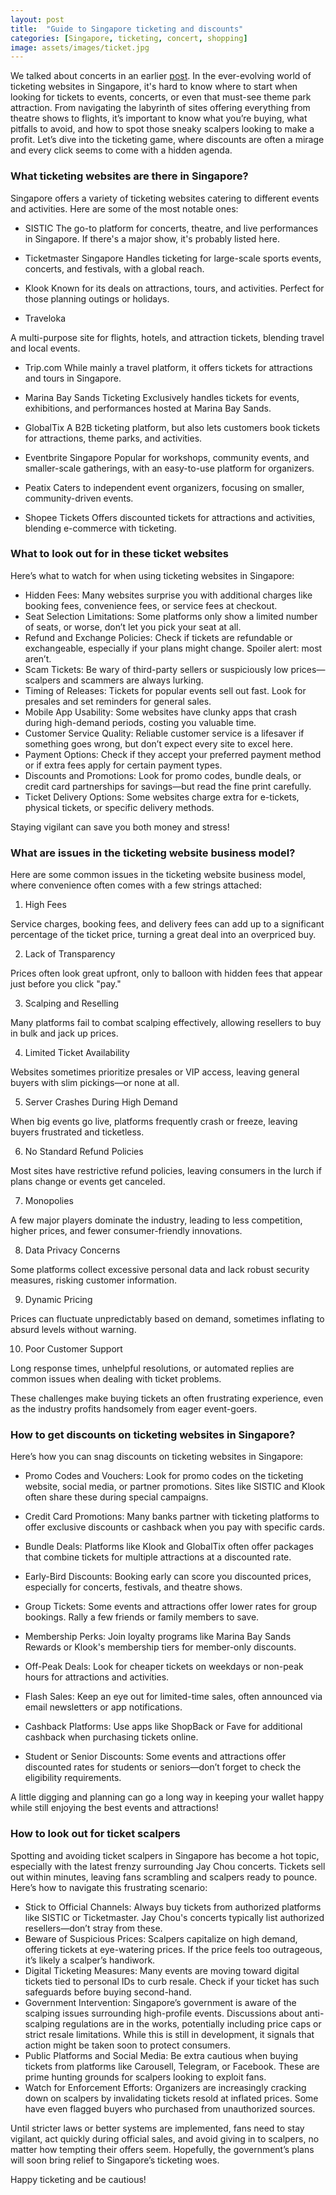 ```yaml
---
layout: post
title:  "Guide to Singapore ticketing and discounts"
categories: [Singapore, ticketing, concert, shopping]
image: assets/images/ticket.jpg
---
```


We talked about concerts in an earlier [post](https://fromhktosg.github.io/singapore-concerts/). In the ever-evolving world of ticketing websites in Singapore, it's hard to know where to start when looking for tickets to events, concerts, or even that must-see theme park attraction. From navigating the labyrinth of sites offering everything from theatre shows to flights, it’s important to know what you’re buying, what pitfalls to avoid, and how to spot those sneaky scalpers looking to make a profit. Let’s dive into the ticketing game, where discounts are often a mirage and every click seems to come with a hidden agenda.

### What ticketing websites are there in Singapore?

Singapore offers a variety of ticketing websites catering to different events and activities. Here are some of the most notable ones:

+ SISTIC
The go-to platform for concerts, theatre, and live performances in Singapore. If there's a major show, it's probably listed here.

+ Ticketmaster Singapore
Handles ticketing for large-scale sports events, concerts, and festivals, with a global reach.

+ Klook
Known for its deals on attractions, tours, and activities. Perfect for those planning outings or holidays.

+ Traveloka

A multi-purpose site for flights, hotels, and attraction tickets, blending travel and local events.

+ Trip.com
While mainly a travel platform, it offers tickets for attractions and tours in Singapore.

+ Marina Bay Sands Ticketing
Exclusively handles tickets for events, exhibitions, and performances hosted at Marina Bay Sands.

+ GlobalTix
A B2B ticketing platform, but also lets customers book tickets for attractions, theme parks, and activities.

+ Eventbrite Singapore
Popular for workshops, community events, and smaller-scale gatherings, with an easy-to-use platform for organizers.

+ Peatix
Caters to independent event organizers, focusing on smaller, community-driven events.

+ Shopee Tickets
Offers discounted tickets for attractions and activities, blending e-commerce with ticketing.

### What to look out for in these ticket websites

Here’s what to watch for when using ticketing websites in Singapore:

+ Hidden Fees: Many websites surprise you with additional charges like booking fees, convenience fees, or service fees at checkout.
+ Seat Selection Limitations: Some platforms only show a limited number of seats, or worse, don’t let you pick your seat at all.
+ Refund and Exchange Policies: Check if tickets are refundable or exchangeable, especially if your plans might change. Spoiler alert: most aren’t.
+ Scam Tickets: Be wary of third-party sellers or suspiciously low prices—scalpers and scammers are always lurking.
+ Timing of Releases: Tickets for popular events sell out fast. Look for presales and set reminders for general sales.
+ Mobile App Usability: Some websites have clunky apps that crash during high-demand periods, costing you valuable time.
+ Customer Service Quality: Reliable customer service is a lifesaver if something goes wrong, but don’t expect every site to excel here.
+ Payment Options: Check if they accept your preferred payment method or if extra fees apply for certain payment types.
+ Discounts and Promotions: Look for promo codes, bundle deals, or credit card partnerships for savings—but read the fine print carefully.
+ Ticket Delivery Options: Some websites charge extra for e-tickets, physical tickets, or specific delivery methods.

Staying vigilant can save you both money and stress!

### What are issues in the ticketing website business model?

Here are some common issues in the ticketing website business model, where convenience often comes with a few strings attached:

1. High Fees

Service charges, booking fees, and delivery fees can add up to a significant percentage of the ticket price, turning a great deal into an overpriced buy.

2. Lack of Transparency

Prices often look great upfront, only to balloon with hidden fees that appear just before you click "pay."

3. Scalping and Reselling

Many platforms fail to combat scalping effectively, allowing resellers to buy in bulk and jack up prices.

4. Limited Ticket Availability

Websites sometimes prioritize presales or VIP access, leaving general buyers with slim pickings—or none at all.

5. Server Crashes During High Demand

When big events go live, platforms frequently crash or freeze, leaving buyers frustrated and ticketless.

6. No Standard Refund Policies

Most sites have restrictive refund policies, leaving consumers in the lurch if plans change or events get canceled.

7. Monopolies

A few major players dominate the industry, leading to less competition, higher prices, and fewer consumer-friendly innovations.

8. Data Privacy Concerns

Some platforms collect excessive personal data and lack robust security measures, risking customer information.

9. Dynamic Pricing

Prices can fluctuate unpredictably based on demand, sometimes inflating to absurd levels without warning.

10. Poor Customer Support

Long response times, unhelpful resolutions, or automated replies are common issues when dealing with ticket problems.

These challenges make buying tickets an often frustrating experience, even as the industry profits handsomely from eager event-goers.

### How to get discounts on ticketing websites in Singapore?

Here’s how you can snag discounts on ticketing websites in Singapore:

+ Promo Codes and Vouchers: Look for promo codes on the ticketing website, social media, or partner promotions. Sites like SISTIC and Klook often share these during special campaigns.

+ Credit Card Promotions: Many banks partner with ticketing platforms to offer exclusive discounts or cashback when you pay with specific cards.

+ Bundle Deals: Platforms like Klook and GlobalTix often offer packages that combine tickets for multiple attractions at a discounted rate.

+ Early-Bird Discounts: Booking early can score you discounted prices, especially for concerts, festivals, and theatre shows.

+ Group Tickets: Some events and attractions offer lower rates for group bookings. Rally a few friends or family members to save.

+ Membership Perks: Join loyalty programs like Marina Bay Sands Rewards or Klook's membership tiers for member-only discounts.

+ Off-Peak Deals: Look for cheaper tickets on weekdays or non-peak hours for attractions and activities.

+ Flash Sales: Keep an eye out for limited-time sales, often announced via email newsletters or app notifications.

+ Cashback Platforms: Use apps like ShopBack or Fave for additional cashback when purchasing tickets online.

+ Student or Senior Discounts: Some events and attractions offer discounted rates for students or seniors—don’t forget to check the eligibility requirements.

A little digging and planning can go a long way in keeping your wallet happy while still enjoying the best events and attractions!

### How to look out for ticket scalpers

Spotting and avoiding ticket scalpers in Singapore has become a hot topic, especially with the latest frenzy surrounding Jay Chou concerts. Tickets sell out within minutes, leaving fans scrambling and scalpers ready to pounce. Here’s how to navigate this frustrating scenario:

+ Stick to Official Channels: Always buy tickets from authorized platforms like SISTIC or Ticketmaster. Jay Chou's concerts typically list authorized resellers—don’t stray from these.
+ Beware of Suspicious Prices: Scalpers capitalize on high demand, offering tickets at eye-watering prices. If the price feels too outrageous, it’s likely a scalper’s handiwork.
+ Digital Ticketing Measures: Many events are moving toward digital tickets tied to personal IDs to curb resale. Check if your ticket has such safeguards before buying second-hand.
+ Government Intervention: Singapore’s government is aware of the scalping issues surrounding high-profile events. Discussions about anti-scalping regulations are in the works, potentially including price caps or strict resale limitations. While this is still in development, it signals that action might be taken soon to protect consumers.
+ Public Platforms and Social Media: Be extra cautious when buying tickets from platforms like Carousell, Telegram, or Facebook. These are prime hunting grounds for scalpers looking to exploit fans.
+ Watch for Enforcement Efforts: Organizers are increasingly cracking down on scalpers by invalidating tickets resold at inflated prices. Some have even flagged buyers who purchased from unauthorized sources.

Until stricter laws or better systems are implemented, fans need to stay vigilant, act quickly during official sales, and avoid giving in to scalpers, no matter how tempting their offers seem. Hopefully, the government’s plans will soon bring relief to Singapore’s ticketing woes.

Happy ticketing and be cautious!